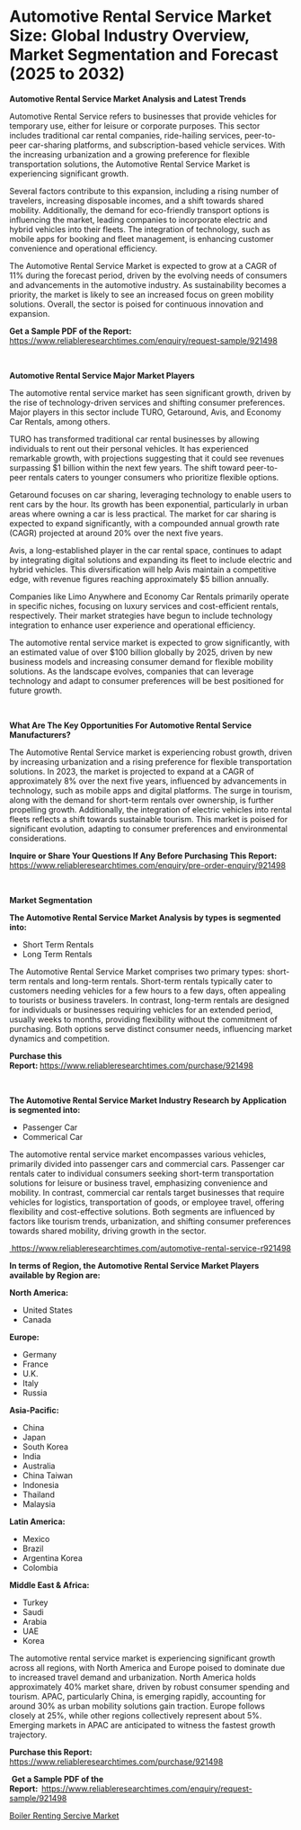 <p><h1>Automotive Rental Service Market Size: Global Industry Overview, Market Segmentation and Forecast (2025 to 2032)</h1></p><p><strong>Automotive Rental Service Market Analysis and Latest Trends</strong></p>
<p><p>Automotive Rental Service refers to businesses that provide vehicles for temporary use, either for leisure or corporate purposes. This sector includes traditional car rental companies, ride-hailing services, peer-to-peer car-sharing platforms, and subscription-based vehicle services. With the increasing urbanization and a growing preference for flexible transportation solutions, the Automotive Rental Service Market is experiencing significant growth. </p><p>Several factors contribute to this expansion, including a rising number of travelers, increasing disposable incomes, and a shift towards shared mobility. Additionally, the demand for eco-friendly transport options is influencing the market, leading companies to incorporate electric and hybrid vehicles into their fleets. The integration of technology, such as mobile apps for booking and fleet management, is enhancing customer convenience and operational efficiency.</p><p>The Automotive Rental Service Market is expected to grow at a CAGR of 11% during the forecast period, driven by the evolving needs of consumers and advancements in the automotive industry. As sustainability becomes a priority, the market is likely to see an increased focus on green mobility solutions. Overall, the sector is poised for continuous innovation and expansion.</p></p>
<p><strong>Get a Sample PDF of the Report:&nbsp;</strong> <a href="https://www.reliableresearchtimes.com/enquiry/request-sample/921498?utm_campaign=2956&utm_medium=2&utm_source=Github&utm_content=ia&utm_term=07032025&utm_id=automotive-rental-service">https://www.reliableresearchtimes.com/enquiry/request-sample/921498</a></p>
<p>&nbsp;</p>
<p><strong>Automotive Rental Service Major Market Players</strong></p>
<p><p>The automotive rental service market has seen significant growth, driven by the rise of technology-driven services and shifting consumer preferences. Major players in this sector include TURO, Getaround, Avis, and Economy Car Rentals, among others.</p><p>TURO has transformed traditional car rental businesses by allowing individuals to rent out their personal vehicles. It has experienced remarkable growth, with projections suggesting that it could see revenues surpassing $1 billion within the next few years. The shift toward peer-to-peer rentals caters to younger consumers who prioritize flexible options.</p><p>Getaround focuses on car sharing, leveraging technology to enable users to rent cars by the hour. Its growth has been exponential, particularly in urban areas where owning a car is less practical. The market for car sharing is expected to expand significantly, with a compounded annual growth rate (CAGR) projected at around 20% over the next five years.</p><p>Avis, a long-established player in the car rental space, continues to adapt by integrating digital solutions and expanding its fleet to include electric and hybrid vehicles. This diversification will help Avis maintain a competitive edge, with revenue figures reaching approximately $5 billion annually.</p><p>Companies like Limo Anywhere and Economy Car Rentals primarily operate in specific niches, focusing on luxury services and cost-efficient rentals, respectively. Their market strategies have begun to include technology integration to enhance user experience and operational efficiency.</p><p>The automotive rental service market is expected to grow significantly, with an estimated value of over $100 billion globally by 2025, driven by new business models and increasing consumer demand for flexible mobility solutions. As the landscape evolves, companies that can leverage technology and adapt to consumer preferences will be best positioned for future growth.</p></p>
<p>&nbsp;</p>
<p><strong>What Are The Key Opportunities For Automotive Rental Service Manufacturers?</strong></p>
<p><p>The Automotive Rental Service market is experiencing robust growth, driven by increasing urbanization and a rising preference for flexible transportation solutions. In 2023, the market is projected to expand at a CAGR of approximately 8% over the next five years, influenced by advancements in technology, such as mobile apps and digital platforms. The surge in tourism, along with the demand for short-term rentals over ownership, is further propelling growth. Additionally, the integration of electric vehicles into rental fleets reflects a shift towards sustainable tourism. This market is poised for significant evolution, adapting to consumer preferences and environmental considerations.</p></p>
<p><strong>Inquire or Share Your Questions If Any Before Purchasing This Report:</strong> <a href="https://www.reliableresearchtimes.com/enquiry/pre-order-enquiry/921498?utm_campaign=2956&utm_medium=2&utm_source=Github&utm_content=ia&utm_term=07032025&utm_id=automotive-rental-service">https://www.reliableresearchtimes.com/enquiry/pre-order-enquiry/921498</a></p>
<p>&nbsp;</p>
<p><strong>Market Segmentation</strong></p>
<p><strong>The Automotive Rental Service Market Analysis by types is segmented into:</strong></p>
<p><ul><li>Short Term Rentals</li><li>Long Term Rentals</li></ul></p>
<p><p>The Automotive Rental Service Market comprises two primary types: short-term rentals and long-term rentals. Short-term rentals typically cater to customers needing vehicles for a few hours to a few days, often appealing to tourists or business travelers. In contrast, long-term rentals are designed for individuals or businesses requiring vehicles for an extended period, usually weeks to months, providing flexibility without the commitment of purchasing. Both options serve distinct consumer needs, influencing market dynamics and competition.</p></p>
<p><strong>Purchase this Report:&nbsp;</strong><a href="https://www.reliableresearchtimes.com/purchase/921498?utm_campaign=2956&utm_medium=2&utm_source=Github&utm_content=ia&utm_term=07032025&utm_id=automotive-rental-service">https://www.reliableresearchtimes.com/purchase/921498</a></p>
<p>&nbsp;</p>
<p><strong>The Automotive Rental Service Market Industry Research by Application is segmented into:</strong></p>
<p><ul><li>Passenger Car</li><li>Commerical Car</li></ul></p>
<p><p>The automotive rental service market encompasses various vehicles, primarily divided into passenger cars and commercial cars. Passenger car rentals cater to individual consumers seeking short-term transportation solutions for leisure or business travel, emphasizing convenience and mobility. In contrast, commercial car rentals target businesses that require vehicles for logistics, transportation of goods, or employee travel, offering flexibility and cost-effective solutions. Both segments are influenced by factors like tourism trends, urbanization, and shifting consumer preferences towards shared mobility, driving growth in the sector.</p></p>
<p><a href="https://www.reliableresearchtimes.com/automotive-rental-service-r921498?utm_campaign=2956&utm_medium=2&utm_source=Github&utm_content=ia&utm_term=07032025&utm_id=automotive-rental-service">&nbsp;https://www.reliableresearchtimes.com/automotive-rental-service-r921498</a></p>
<p><strong>In terms of Region, the Automotive Rental Service Market Players available by Region are:</strong></p>
<p>
    <p> <strong> North America: </strong>
        <ul>
            <li>United States</li>
            <li>Canada</li>
        </ul>
        </p> 
    <p> <strong> Europe: </strong>
        <ul>
            <li>Germany</li>
            <li>France</li>
            <li>U.K.</li>
            <li>Italy</li>
            <li>Russia</li>
        </ul>
        </p> 
    <p> <strong> Asia-Pacific: </strong>
        <ul>
            <li>China</li>
            <li>Japan</li>
            <li>South Korea</li>
            <li>India</li>
            <li>Australia</li>
            <li>China Taiwan</li>
            <li>Indonesia</li>
            <li>Thailand</li>
            <li>Malaysia</li>
        </ul>
        </p> 
    <p> <strong> Latin America: </strong>
        <ul>
            <li>Mexico</li>
            <li>Brazil</li>
            <li>Argentina Korea</li>
            <li>Colombia</li>
        </ul>
        </p> 
    <p> <strong> Middle East & Africa: </strong>
        <ul>
            <li>Turkey</li>
            <li>Saudi</li>
            <li>Arabia</li>
            <li>UAE</li>
            <li>Korea</li>
        </ul>
    </p>
    </p>
<p><p>The automotive rental service market is experiencing significant growth across all regions, with North America and Europe poised to dominate due to increased travel demand and urbanization. North America holds approximately 40% market share, driven by robust consumer spending and tourism. APAC, particularly China, is emerging rapidly, accounting for around 30% as urban mobility solutions gain traction. Europe follows closely at 25%, while other regions collectively represent about 5%. Emerging markets in APAC are anticipated to witness the fastest growth trajectory.</p></p>
<p><strong>Purchase this Report: </strong><a href="https://www.reliableresearchtimes.com/purchase/921498?utm_campaign=2956&utm_medium=2&utm_source=Github&utm_content=ia&utm_term=07032025&utm_id=automotive-rental-service">https://www.reliableresearchtimes.com/purchase/921498</a></p>
<p>&nbsp;<strong>Get a Sample PDF of the Report:&nbsp;&nbsp;</strong><a href="https://www.reliableresearchtimes.com/enquiry/request-sample/921498?utm_campaign=2956&utm_medium=2&utm_source=Github&utm_content=ia&utm_term=07032025&utm_id=automotive-rental-service">https://www.reliableresearchtimes.com/enquiry/request-sample/921498</a></p>
<p><strong></strong></p>
<p><p><a href="https://github.com/ziogaskangui96/Market-Research-Report-List-1/blob/main/boiler-renting-sercive-market.md?utm_campaign=2956&utm_medium=2&utm_source=Github&utm_content=ia&utm_term=07032025&utm_id=automotive-rental-service">Boiler Renting Sercive Market</a></p></p>